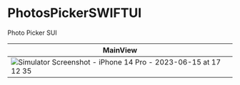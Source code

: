 # PhotosPickerSWIFTUI
 Photo Picker SUI

 | MainView  |
| ------------- |
| ![Simulator Screenshot - iPhone 14 Pro - 2023-06-15 at 17 12 35](https://github.com/dsm5e/PhotosPickerSWIFTUI/assets/88927934/a3a67cb2-fe2c-45bd-8fe9-ccdb7d7cbb0a) |


